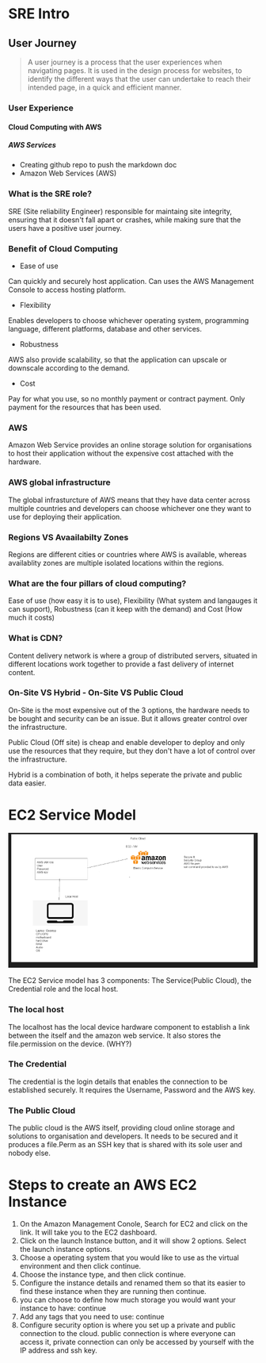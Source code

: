 # SRE Intro
## User Journey
> A user journey is a process that the user experiences when navigating pages. It is used in the design process for websites, to identify the different ways that the user can undertake to reach their intended page, in a quick and efficient manner.
### User Experience
#### Cloud Computing with AWS
##### AWS Services

- Creating github repo to push the markdown doc
-  Amazon Web Services (AWS)

### What is the SRE role?
SRE (Site reliability Engineer) responsible for maintaing site integrity, ensuring that it doesn't fall apart or crashes, while making sure that the users have a positive user journey.

### Benefit of Cloud Computing
- Ease of use

Can quickly and securely host application. Can uses the AWS Management Console to access hosting platform.

- Flexibility

Enables developers to choose whichever operating system, programming language, different platforms, database and other services. 
  
- Robustness

AWS also provide scalability, so that the application can upscale or downscale according to the demand.
  
- Cost

Pay for what you use, so no monthly payment or contract payment. Only payment for the resources that has been used.

### AWS
Amazon Web Service provides an online storage solution for organisations to host their application without the expensive cost attached with the hardware.

### AWS global infrastructure
The global infrasturcture of AWS means that they have data center across multiple countries and developers can choose whichever one they want to use for deploying their application.

### Regions VS Avaailabilty Zones
Regions are different cities or countries where AWS is available, whereas availablity zones are multiple isolated locations within the regions. 

### What are the four pillars of cloud computing?
Ease of use (how easy it is to use), Flexibility (What system and langauges it can support), Robustness (can it keep with the demand) and Cost (How much it costs)

### What is CDN?
Content delivery network is where a group of distributed servers, situated in different locations work together to provide a fast delivery of internet content.

### On-Site VS Hybrid - On-Site VS Public Cloud
On-Site is the most expensive out of the 3 options, the hardware needs to be bought and security can be an issue. But it allows greater control over the infrastructure.

Public Cloud (Off site) is cheap and enable developer to deploy and only use the resources that they require, but they don't have a lot of control over the infrastructure.

Hybrid is a combination of both, it helps seperate the private and public data easier.


# EC2 Service Model

![](2022-03-22-10-46-35.png)

The EC2 Service model has 3 components: The Service(Public Cloud), the Credential role and the local host. 

### The local host 
The localhost has the local device hardware component to establish a link between the itself and the amazon web service. It also stores the file.permission on the device. (WHY?)

### The Credential 
The credential is the login details that enables the connection to be established securely. It requires the Username, Password and the AWS key.

### The Public Cloud 
The public cloud is the AWS itself, providing cloud online storage and solutions to organisation and developers. It needs to be secured and it produces a file.Perm as an SSH key that is shared with its sole user and nobody else.

# Steps to create an AWS EC2 Instance
1) On the Amazon Management Conole, Search for EC2 and click on the link. It will take you to the EC2 dashboard.
2) Click on the launch Instance button, and it will show 2 options. Select the launch instance options.
3) Choose a operating system that you would like to use as the virtual environment and then click continue.
4) Choose the instance type, and then click continue.
5) Configure the instance details and renamed them so that its easier to find these instance when they are running then continue.
6) you can choose to define how much storage you would want your instance to have: continue
7) Add any tags that you need to use: continue
8) Configure security option is where you set up a private and public connection to the cloud. public connection is where everyone can access it, private connection can only be accessed by yourself with the IP address and ssh key.